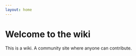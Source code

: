 ```yaml
---
layout: home
---
```


# Welcome to the wiki

This is a wiki. A community site where anyone can contribute.
